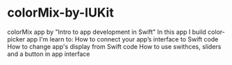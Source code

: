 # colorMix-by-IUKit
colorMix app by "Intro to app development in Swift"
In this app I build color-picker app
I'm learn to:
How to connect your app’s interface to Swift code
How to change app's display from Swift code
How to use swithces, sliders and a button in app interface
